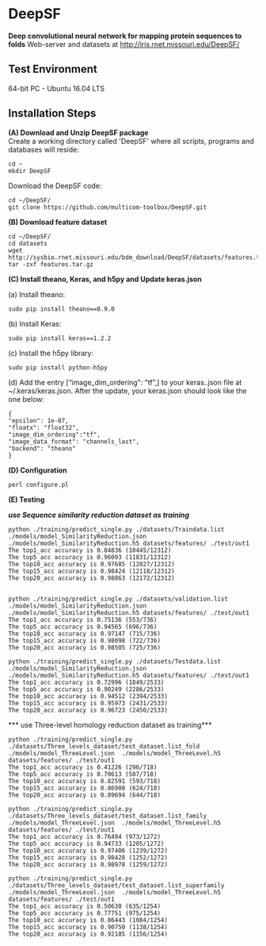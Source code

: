 # DeepSF

**Deep convolutional neural network for mapping protein sequences to folds**
Web-server and datasets at http://iris.rnet.missouri.edu/DeepSF/  

Test Environment
--------------------------------------------------------------------------------------
64-bit PC - Ubuntu 16.04 LTS

Installation Steps
--------------------------------------------------------------------------------------

**(A) Download and Unzip DeepSF package**  
Create a working directory called 'DeepSF' where all scripts, programs and databases will reside:
```
cd ~
mkdir DeepSF
```
Download the DeepSF code:
```
cd ~/DeepSF/
git clone https://github.com/multicom-toolbox/DeepSF.git
```

**(B) Download feature dataset**  
```
cd ~/DeepSF/  
cd datasets 
wget http://sysbio.rnet.missouri.edu/bdm_download/DeepSF/datasets/features.tar.gz
tar -zxf features.tar.gz
```

**(C) Install theano, Keras, and h5py and Update keras.json**  

(a) Install theano: 
```
sudo pip install theano==0.9.0
```
(b) Install Keras:
```
sudo pip install keras==1.2.2
```
(c) Install the h5py library:  
```
sudo pip install python-h5py
```

(d) Add the entry [“image_dim_ordering": "tf”,] to your keras..json file at ~/.keras/keras.json. After the update, your keras.json should look like the one below:  
```
{
"epsilon": 1e-07,
"floatx": "float32",
"image_dim_ordering":"tf",
"image_data_format": "channels_last",
"backend": "theano"
}
```

**(D) Configuration**

```
perl configure.pl
```

**(E) Testing** 

***use Sequence similarity reduction dataset as training***
```
python ./training/predict_single.py ./datasets/Traindata.list ./models/model_SimilarityReduction.json  ./models/model_SimilarityReduction.h5 datasets/features/ ./test/out1
The top1_acc accuracy is 0.84836 (10445/12312)
The top5_acc accuracy is 0.96093 (11831/12312)
The top10_acc accuracy is 0.97685 (12027/12312)
The top15_acc accuracy is 0.98424 (12118/12312)
The top20_acc accuracy is 0.98863 (12172/12312)


python ./training/predict_single.py ./datasets/validation.list ./models/model_SimilarityReduction.json  ./models/model_SimilarityReduction.h5 datasets/features/ ./test/out1
The top1_acc accuracy is 0.75136 (553/736)
The top5_acc accuracy is 0.94565 (696/736)
The top10_acc accuracy is 0.97147 (715/736)
The top15_acc accuracy is 0.98098 (722/736)
The top20_acc accuracy is 0.98505 (725/736)

python ./training/predict_single.py ./datasets/Testdata.list ./models/model_SimilarityReduction.json  ./models/model_SimilarityReduction.h5 datasets/features/ ./test/out1
The top1_acc accuracy is 0.72996 (1849/2533)
The top5_acc accuracy is 0.90249 (2286/2533)
The top10_acc accuracy is 0.94512 (2394/2533)
The top15_acc accuracy is 0.95973 (2431/2533)
The top20_acc accuracy is 0.96723 (2450/2533)
```

*** use Three-level homology reduction dataset as training***
```
python ./training/predict_single.py ./datasets/Three_levels_dataset/test_dataset.list_fold ./models/model_ThreeLevel.json  ./models/model_ThreeLevel.h5 datasets/features/ ./test/out1
The top1_acc accuracy is 0.41226 (296/718)
The top5_acc accuracy is 0.70613 (507/718)
The top10_acc accuracy is 0.82591 (593/718)
The top15_acc accuracy is 0.86908 (624/718)
The top20_acc accuracy is 0.89694 (644/718)

python ./training/predict_single.py ./datasets/Three_levels_dataset/test_dataset.list_family ./models/model_ThreeLevel.json  ./models/model_ThreeLevel.h5 datasets/features/ ./test/out1
The top1_acc accuracy is 0.76494 (973/1272)
The top5_acc accuracy is 0.94733 (1205/1272)
The top10_acc accuracy is 0.97406 (1239/1272)
The top15_acc accuracy is 0.98428 (1252/1272)
The top20_acc accuracy is 0.98978 (1259/1272)

python ./training/predict_single.py ./datasets/Three_levels_dataset/test_dataset.list_superfamily ./models/model_ThreeLevel.json  ./models/model_ThreeLevel.h5 datasets/features/ ./test/out1
The top1_acc accuracy is 0.50638 (635/1254)
The top5_acc accuracy is 0.77751 (975/1254)
The top10_acc accuracy is 0.86443 (1084/1254)
The top15_acc accuracy is 0.90750 (1138/1254)
The top20_acc accuracy is 0.92185 (1156/1254)
```
